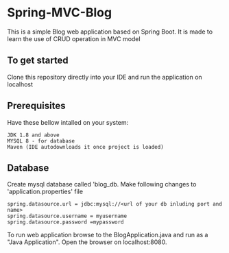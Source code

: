 # Spring-MVC-Blog
This is a simple Blog web application based on Spring Boot. It is made to learn the use of CRUD operation in MVC model

## To get started 
Clone this repository directly into your IDE and run the application on localhost

## Prerequisites
Have these bellow intalled on your system:
    
    JDK 1.8 and above 
    MYSQL 8 - for database 
    Maven (IDE autodownloads it once project is loaded)

## Database
Create mysql database called 'blog_db.
Make following changes to 'application.properties' file
    
    spring.datasource.url = jdbc:mysql://<url of your db inluding port and name>
    spring.datasource.username = myusername
    spring.datasource.password =mypassword
  



To run web application browse to the BlogApplication.java and run as a "Java Application". Open the browser on localhost:8080.
